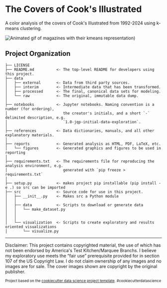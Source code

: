 The Covers of Cook's Illustrated
==============================

A color analysis of the covers of Cook's Illustrated from 1992-2024 using k-means clustering.

![Animated gif of magazines with their kmeans representation](https://github.com/Adrianf23/Colors-of-Cooks-Illustrated/blob/main/reports/figures/magazine-covers.gif))

Project Organization
------------

    ├── LICENSE
    ├── README.md          <- The top-level README for developers using this project.
    ├── data
    │   ├── external       <- Data from third party sources.
    │   ├── interim        <- Intermediate data that has been transformed.
    │   ├── processed      <- The final, canonical data sets for modeling.
    │   └── raw            <- The original, immutable data dump.
    │
    ├── notebooks          <- Jupyter notebooks. Naming convention is a number (for ordering),
    │                         the creator's initials, and a short `-` delimited description, e.g.
    │                         `1.0-jqp-initial-data-exploration`.
    │
    ├── references         <- Data dictionaries, manuals, and all other explanatory materials.
    │
    ├── reports            <- Generated analysis as HTML, PDF, LaTeX, etc.
    │   └── figures        <- Generated graphics and figures to be used in reporting
    │
    ├── requirements.txt   <- The requirements file for reproducing the analysis environment, e.g.
    │                         generated with `pip freeze > requirements.txt`
    │
    ├── setup.py           <- makes project pip installable (pip install -e .) so src can be imported
    ├── src                <- Source code for use in this project.
    │   ├── __init__.py    <- Makes src a Python module
    │   │
    │   ├── data           <- Scripts to download or generate data
    │   │   └── make_dataset.py
    │   │
    │   │
    │   └── visualization  <- Scripts to create exploratory and results oriented visualizations
    │       └── visualize.py

--------

Disclaimer: This project contains copyrighted material, the use of which has not been endorsed by America's Test Kitchen/Marquee Branchs. I believe my exploratory use meets the “fair use” prerequisite provided for in section 107 of the US Copyright Law. I do not claim ownership of any images and no images are for sale. The cover images shown are copyright by the original publisher.


<p><small>Project based on the <a target="_blank" href="https://drivendata.github.io/cookiecutter-data-science/">cookiecutter data science project template</a>. #cookiecutterdatascience</small></p>
